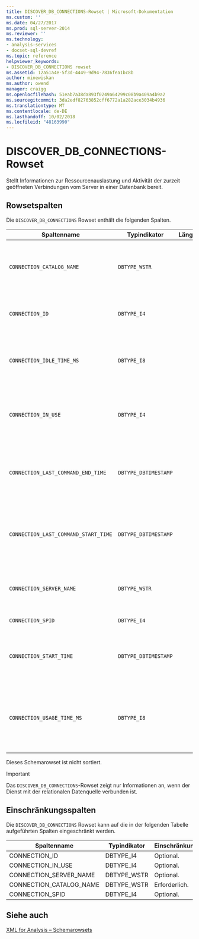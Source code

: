 ```yaml
---
title: DISCOVER_DB_CONNECTIONS-Rowset | Microsoft-Dokumentation
ms.custom: ''
ms.date: 04/27/2017
ms.prod: sql-server-2014
ms.reviewer: ''
ms.technology:
- analysis-services
- docset-sql-devref
ms.topic: reference
helpviewer_keywords:
- DISCOVER_DB_CONNECTIONS rowset
ms.assetid: 12a51a4e-5f3d-4449-9d94-7836fea1bc8b
author: minewiskan
ms.author: owend
manager: craigg
ms.openlocfilehash: 51eab7a38da893f0249a64299c08b9a409a4b9a2
ms.sourcegitcommit: 3da2edf82763852cff6772a1a282ace3034b4936
ms.translationtype: MT
ms.contentlocale: de-DE
ms.lasthandoff: 10/02/2018
ms.locfileid: "48163990"
---
```

# <a name="discoverdbconnections-rowset"></a>DISCOVER_DB_CONNECTIONS-Rowset
  Stellt Informationen zur Ressourcenauslastung und Aktivität der zurzeit geöffneten Verbindungen vom Server in einer Datenbank bereit.  
  
## <a name="rowset-columns"></a>Rowsetspalten  
 Die `DISCOVER_DB_CONNECTIONS` Rowset enthält die folgenden Spalten.  
  
|Spaltenname|Typindikator|Länge|Description|  
|-----------------|--------------------|------------|-----------------|  
|`CONNECTION_CATALOG_NAME`|`DBTYPE_WSTR`||Der Name der Datenbank, mit der zurzeit eine Verbindung besteht.|  
|`CONNECTION_ID`|`DBTYPE_I4`||Eine eindeutige Zahl, die die Verbindung identifiziert.|  
|`CONNECTION_IDLE_TIME_MS`|`DBTYPE_I8`||Die Leerlaufzeit in Millisekunden seit dem Start der Verbindung.|  
|`CONNECTION_IN_USE`|`DBTYPE_I4`||Gibt an, ob die Verbindung aktiv ist (1) oder sich im Leerlauf befindet (0).|  
|`CONNECTION_LAST_COMMAND_END_TIME`|`DBTYPE_DBTIMESTAMP`||UTC-Datum und -Zeit des Servers, zu denen der letzte Befehl seine Ausführung beendet hat.|  
|`CONNECTION_LAST_COMMAND_START_TIME`|`DBTYPE_DBTIMESTAMP`||UTC-Datum und -Zeit des Servers, zu denen der letzte Befehl seine Ausführung initiiert hat.|  
|`CONNECTION_SERVER_NAME`|`DBTYPE_WSTR`||Der Name des Servers, mit dem zurzeit eine Verbindung besteht.|  
|`CONNECTION_SPID`|`DBTYPE_I4`||Die Sitzungs-ID.|  
|`CONNECTION_START_TIME`|`DBTYPE_DBTIMESTAMP`||UTC-Datum und -Zeit des Servers, zu denen die Verbindung initiiert wurde.|  
|`CONNECTION_USAGE_TIME_MS`|`DBTYPE_I8`||Die Aktivitätszeit der Verbindung in Millisekunden seit dem Start der Verbindung.|  
  
 Dieses Schemarowset ist nicht sortiert.  
  
> [!IMPORTANT]  
>  Das `DISCOVER_DB_CONNECTIONS`-Rowset zeigt nur Informationen an, wenn der Dienst mit der relationalen Datenquelle verbunden ist.  
  
## <a name="restriction-columns"></a>Einschränkungsspalten  
 Die `DISCOVER_DB_CONNECTIONS` Rowset kann auf die in der folgenden Tabelle aufgeführten Spalten eingeschränkt werden.  
  
|Spaltenname|Typindikator|Einschränkungsstatus|  
|-----------------|--------------------|-----------------------|  
|CONNECTION_ID|DBTYPE_I4|Optional.|  
|CONNECTION_IN_USE|DBTYPE_I4|Optional.|  
|CONNECTION_SERVER_NAME|DBTYPE_WSTR|Optional.|  
|CONNECTION_CATALOG_NAME|DBTYPE_WSTR|Erforderlich.|  
|CONNECTION_SPID|DBTYPE_I4|Optional.|  
  
## <a name="see-also"></a>Siehe auch  
 [XML for Analysis – Schemarowsets](xml-for-analysis-schema-rowsets.md)  
  
  
